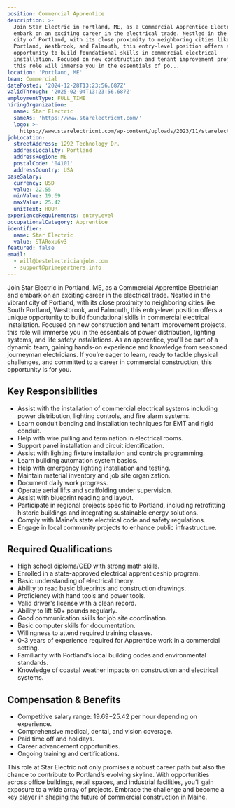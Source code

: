 ```yaml
---
position: Commercial Apprentice
description: >-
  Join Star Electric in Portland, ME, as a Commercial Apprentice Electrician and
  embark on an exciting career in the electrical trade. Nestled in the vibrant
  city of Portland, with its close proximity to neighboring cities like South
  Portland, Westbrook, and Falmouth, this entry-level position offers a unique
  opportunity to build foundational skills in commercial electrical
  installation. Focused on new construction and tenant improvement projects,
  this role will immerse you in the essentials of po...
location: 'Portland, ME'
team: Commercial
datePosted: '2024-12-28T13:23:56.687Z'
validThrough: '2025-02-04T13:23:56.687Z'
employmentType: FULL_TIME
hiringOrganization:
  name: Star Electric
  sameAs: 'https://www.starelectricmt.com/'
  logo: >-
    https://www.starelectricmt.com/wp-content/uploads/2023/11/starelectric-favicon-black-and-white.svg
jobLocation:
  streetAddress: 1292 Technology Dr.
  addressLocality: Portland
  addressRegion: ME
  postalCode: '04101'
  addressCountry: USA
baseSalary:
  currency: USD
  value: 22.55
  minValue: 19.69
  maxValue: 25.42
  unitText: HOUR
experienceRequirements: entryLevel
occupationalCategory: Apprentice
identifier:
  name: Star Electric
  value: STARoxu6v3
featured: false
email:
  - will@bestelectricianjobs.com
  - support@primepartners.info
---
```




Join Star Electric in Portland, ME, as a Commercial Apprentice Electrician and embark on an exciting career in the electrical trade. Nestled in the vibrant city of Portland, with its close proximity to neighboring cities like South Portland, Westbrook, and Falmouth, this entry-level position offers a unique opportunity to build foundational skills in commercial electrical installation. Focused on new construction and tenant improvement projects, this role will immerse you in the essentials of power distribution, lighting systems, and life safety installations. As an apprentice, you'll be part of a dynamic team, gaining hands-on experience and knowledge from seasoned journeyman electricians. If you’re eager to learn, ready to tackle physical challenges, and committed to a career in commercial construction, this opportunity is for you.

## Key Responsibilities

- Assist with the installation of commercial electrical systems including power distribution, lighting controls, and fire alarm systems.
- Learn conduit bending and installation techniques for EMT and rigid conduit.
- Help with wire pulling and termination in electrical rooms.
- Support panel installation and circuit identification.
- Assist with lighting fixture installation and controls programming.
- Learn building automation system basics.
- Help with emergency lighting installation and testing.
- Maintain material inventory and job site organization.
- Document daily work progress.
- Operate aerial lifts and scaffolding under supervision.
- Assist with blueprint reading and layout.
- Participate in regional projects specific to Portland, including retrofitting historic buildings and integrating sustainable energy solutions.
- Comply with Maine’s state electrical code and safety regulations.
- Engage in local community projects to enhance public infrastructure.

## Required Qualifications

- High school diploma/GED with strong math skills.
- Enrolled in a state-approved electrical apprenticeship program.
- Basic understanding of electrical theory.
- Ability to read basic blueprints and construction drawings.
- Proficiency with hand tools and power tools.
- Valid driver's license with a clean record.
- Ability to lift 50+ pounds regularly.
- Good communication skills for job site coordination.
- Basic computer skills for documentation.
- Willingness to attend required training classes.
- 0-3 years of experience required for Apprentice work in a commercial setting.
- Familiarity with Portland’s local building codes and environmental standards.
- Knowledge of coastal weather impacts on construction and electrical systems.

## Compensation & Benefits

- Competitive salary range: $19.69-$25.42 per hour depending on experience.
- Comprehensive medical, dental, and vision coverage.
- Paid time off and holidays.
- Career advancement opportunities.
- Ongoing training and certifications.

This role at Star Electric not only promises a robust career path but also the chance to contribute to Portland’s evolving skyline. With opportunities across office buildings, retail spaces, and industrial facilities, you’ll gain exposure to a wide array of projects. Embrace the challenge and become a key player in shaping the future of commercial construction in Maine.
